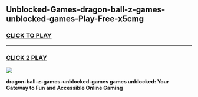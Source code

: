 
## Unblocked-Games-dragon-ball-z-games-unblocked-games-Play-Free-x5cmg
<h3>
<a href="https://premium76.site?title=dragon-ball-z-games-unblocked-games&ref=20A">CLICK TO PLAY</a></h3>
<hr>

<h3>
<a href="https://premium76.site?title=dragon-ball-z-games-unblocked-games&ref=20A">CLICK 2 PLAY</a>
  
</h3>

<a href="https://premium76.site?title=dragon-ball-z-games-unblocked-games&ref=20A"><img src="https://clearcache.store/games.png"></a>


**dragon-ball-z-games-unblocked-games games unblocked: Your Gateway to Fun and Accessible Online Gaming**
